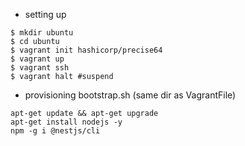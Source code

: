 * setting up

```
$ mkdir ubuntu
$ cd ubuntu
$ vagrant init hashicorp/precise64
$ vagrant up
$ vagrant ssh
$ vagrant halt #suspend
```

* provisioning bootstrap.sh (same dir as VagrantFile)

```
apt-get update && apt-get upgrade
apt-get install nodejs -y
npm -g i @nestjs/cli
```


